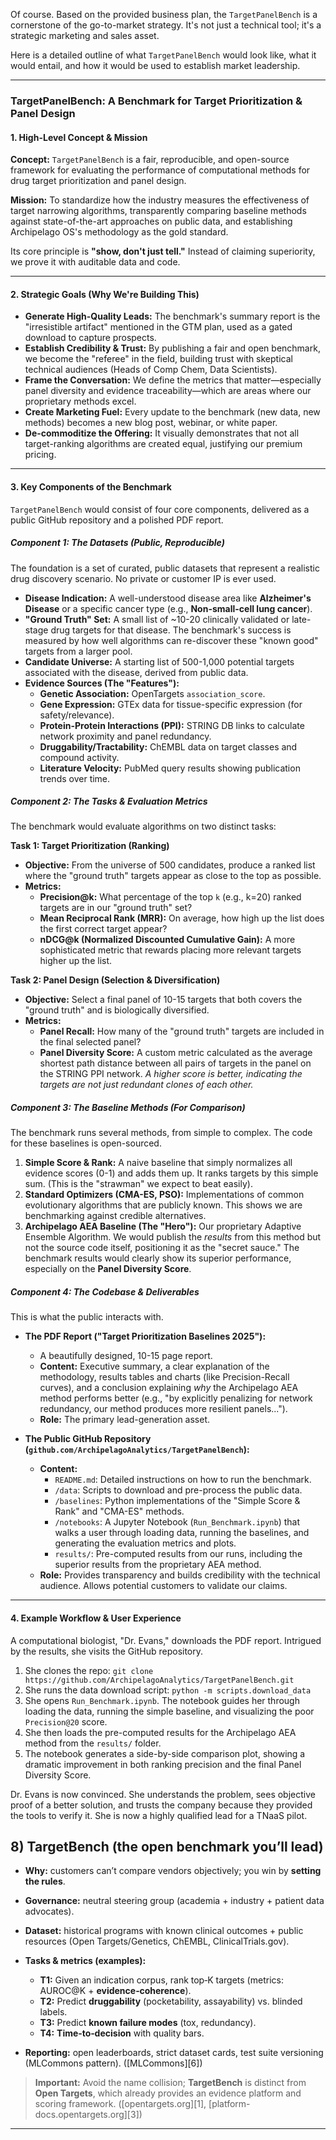 Of course. Based on the provided business plan, the `TargetPanelBench` is a cornerstone of the go-to-market strategy. It's not just a technical tool; it's a strategic marketing and sales asset.

Here is a detailed outline of what `TargetPanelBench` would look like, what it would entail, and how it would be used to establish market leadership.

---

### **TargetPanelBench: A Benchmark for Target Prioritization & Panel Design**

#### **1. High-Level Concept & Mission**

**Concept:** `TargetPanelBench` is a fair, reproducible, and open-source framework for evaluating the performance of computational methods for drug target prioritization and panel design.

**Mission:** To standardize how the industry measures the effectiveness of target narrowing algorithms, transparently comparing baseline methods against state-of-the-art approaches on public data, and establishing Archipelago OS's methodology as the gold standard.

Its core principle is **"show, don't just tell."** Instead of claiming superiority, we prove it with auditable data and code.

---

#### **2. Strategic Goals (Why We're Building This)**

- **Generate High-Quality Leads:** The benchmark's summary report is the "irresistible artifact" mentioned in the GTM plan, used as a gated download to capture prospects.
- **Establish Credibility & Trust:** By publishing a fair and open benchmark, we become the "referee" in the field, building trust with skeptical technical audiences (Heads of Comp Chem, Data Scientists).
- **Frame the Conversation:** We define the metrics that matter—especially panel diversity and evidence traceability—which are areas where our proprietary methods excel.
- **Create Marketing Fuel:** Every update to the benchmark (new data, new methods) becomes a new blog post, webinar, or white paper.
- **De-commoditize the Offering:** It visually demonstrates that not all target-ranking algorithms are created equal, justifying our premium pricing.

---

#### **3. Key Components of the Benchmark**

`TargetPanelBench` would consist of four core components, delivered as a public GitHub repository and a polished PDF report.

##### **Component 1: The Datasets (Public, Reproducible)**

The foundation is a set of curated, public datasets that represent a realistic drug discovery scenario. No private or customer IP is ever used.

- **Disease Indication:** A well-understood disease area like **Alzheimer's Disease** or a specific cancer type (e.g., **Non-small-cell lung cancer**).
- **"Ground Truth" Set:** A small list of ~10-20 clinically validated or late-stage drug targets for that disease. The benchmark's success is measured by how well algorithms can re-discover these "known good" targets from a larger pool.
- **Candidate Universe:** A starting list of 500-1,000 potential targets associated with the disease, derived from public data.
- **Evidence Sources (The "Features"):**
  - **Genetic Association:** OpenTargets `association_score`.
  - **Gene Expression:** GTEx data for tissue-specific expression (for safety/relevance).
  - **Protein-Protein Interactions (PPI):** STRING DB links to calculate network proximity and panel redundancy.
  - **Druggability/Tractability:** ChEMBL data on target classes and compound activity.
  - **Literature Velocity:** PubMed query results showing publication trends over time.

##### **Component 2: The Tasks & Evaluation Metrics**

The benchmark would evaluate algorithms on two distinct tasks:

**Task 1: Target Prioritization (Ranking)**

- **Objective:** From the universe of 500 candidates, produce a ranked list where the "ground truth" targets appear as close to the top as possible.
- **Metrics:**
  - **Precision@k:** What percentage of the top `k` (e.g., k=20) ranked targets are in our "ground truth" set?
  - **Mean Reciprocal Rank (MRR):** On average, how high up the list does the first correct target appear?
  - **nDCG@k (Normalized Discounted Cumulative Gain):** A more sophisticated metric that rewards placing more relevant targets higher up the list.

**Task 2: Panel Design (Selection & Diversification)**

- **Objective:** Select a final panel of 10-15 targets that both covers the "ground truth" and is biologically diversified.
- **Metrics:**
  - **Panel Recall:** How many of the "ground truth" targets are included in the final selected panel?
  - **Panel Diversity Score:** A custom metric calculated as the average shortest path distance between all pairs of targets in the panel on the STRING PPI network. _A higher score is better, indicating the targets are not just redundant clones of each other._

##### **Component 3: The Baseline Methods (For Comparison)**

The benchmark runs several methods, from simple to complex. The code for these baselines is open-sourced.

1.  **Simple Score & Rank:** A naive baseline that simply normalizes all evidence scores (0-1) and adds them up. It ranks targets by this simple sum. (This is the "strawman" we expect to beat easily).
2.  **Standard Optimizers (CMA-ES, PSO):** Implementations of common evolutionary algorithms that are publicly known. This shows we are benchmarking against credible alternatives.
3.  **Archipelago AEA Baseline (The "Hero"):** Our proprietary Adaptive Ensemble Algorithm. We would publish the _results_ from this method but not the source code itself, positioning it as the "secret sauce." The benchmark results would clearly show its superior performance, especially on the **Panel Diversity Score**.

##### **Component 4: The Codebase & Deliverables**

This is what the public interacts with.

- **The PDF Report ("Target Prioritization Baselines 2025"):**

  - A beautifully designed, 10-15 page report.
  - **Content:** Executive summary, a clear explanation of the methodology, results tables and charts (like Precision-Recall curves), and a conclusion explaining _why_ the Archipelago AEA method performs better (e.g., "by explicitly penalizing for network redundancy, our method produces more resilient panels...").
  - **Role:** The primary lead-generation asset.

- **The Public GitHub Repository (`github.com/ArchipelagoAnalytics/TargetPanelBench`):**
  - **Content:**
    - `README.md`: Detailed instructions on how to run the benchmark.
    - `/data`: Scripts to download and pre-process the public data.
    - `/baselines`: Python implementations of the "Simple Score & Rank" and "CMA-ES" methods.
    - `/notebooks`: A Jupyter Notebook (`Run_Benchmark.ipynb`) that walks a user through loading data, running the baselines, and generating the evaluation metrics and plots.
    - `results/`: Pre-computed results from our runs, including the superior results from the proprietary AEA method.
  - **Role:** Provides transparency and builds credibility with the technical audience. Allows potential customers to validate our claims.

---

#### **4. Example Workflow & User Experience**

A computational biologist, "Dr. Evans," downloads the PDF report. Intrigued by the results, she visits the GitHub repository.

1.  She clones the repo: `git clone https://github.com/ArchipelagoAnalytics/TargetPanelBench.git`
2.  She runs the data download script: `python -m scripts.download_data`
3.  She opens `Run_Benchmark.ipynb`. The notebook guides her through loading the data, running the simple baseline, and visualizing the poor `Precision@20` score.
4.  She then loads the pre-computed results for the Archipelago AEA method from the `results/` folder.
5.  The notebook generates a side-by-side comparison plot, showing a dramatic improvement in both ranking precision and the final Panel Diversity Score.

Dr. Evans is now convinced. She understands the problem, sees objective proof of a better solution, and trusts the company because they provided the tools to verify it. She is now a highly qualified lead for a TNaaS pilot.





## 8) **TargetBench** (the open benchmark you’ll lead)

* **Why:** customers can’t compare vendors objectively; you win by **setting the rules**.
* **Governance:** neutral steering group (academia + industry + patient data advocates).
* **Dataset:** historical programs with known clinical outcomes + public resources (Open Targets/Genetics, ChEMBL, ClinicalTrials.gov).
* **Tasks & metrics (examples):**

  * **T1:** Given an indication corpus, rank top‑K targets (metrics: AUROC\@K + **evidence‑coherence**).
  * **T2:** Predict **druggability** (pocketability, assayability) vs. blinded labels.
  * **T3:** Predict **known failure modes** (tox, redundancy).
  * **T4:** **Time‑to‑decision** with quality bars.
* **Reporting:** open leaderboards, strict dataset cards, test suite versioning (MLCommons pattern). ([MLCommons][6])

> **Important:** Avoid the name collision; **TargetBench** is distinct from **Open Targets**, which already provides an evidence platform and scoring framework. ([opentargets.org][1], [platform-docs.opentargets.org][3])

---